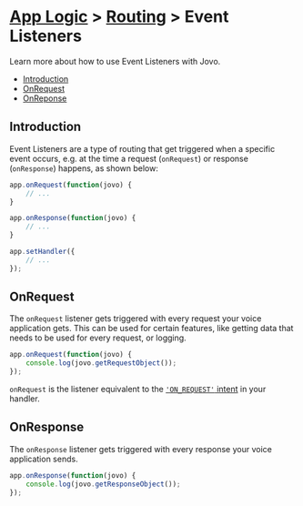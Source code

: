 # [App Logic](../) > [Routing](./README.md) > Event Listeners

Learn more about how to use Event Listeners with Jovo.

* [Introduction](#introduction)
* [OnRequest](#onrequest)
* [OnReponse](#onresponse)

## Introduction

Event Listeners are a type of routing that get triggered when a specific event occurs, e.g. at the time a request (`onRequest`) or response (`onResponse`) happens, as shown below:

```javascript
app.onRequest(function(jovo) {
    // ...
}

app.onResponse(function(jovo) {
    // ...
}

app.setHandler({
    // ...
});
```

## OnRequest

The `onRequest` listener gets triggered with every request your voice application gets. This can be used for certain features, like getting data that needs to be used for every request, or logging.

```javascript
app.onRequest(function(jovo) {
    console.log(jovo.getRequestObject());
});
```

`onRequest` is the listener equivalent to the [`'ON_REQUEST'` intent](./README.md#on_request-intent './routing#on_request-intent') in your handler.


## OnResponse

The `onResponse` listener gets triggered with every response your voice application sends.

```javascript
app.onResponse(function(jovo) {
    console.log(jovo.getResponseObject());
});
```

<!--[metadata]: {"title": "Event Listeners", 
                "description": "Find out how to build voice app logic with the Jovo Framework",
                "activeSections": ["logic", "routing", "eventlisteners"],
                "expandedSections": "logic",
                "inSections": "logic",
                "breadCrumbs": {"Docs": "docs/",
                                "App Logic": ""
                                },
		"commentsID": "framework/docs/event-listeners",
		"route": "docs/routing/event-listeners"
                }-->
